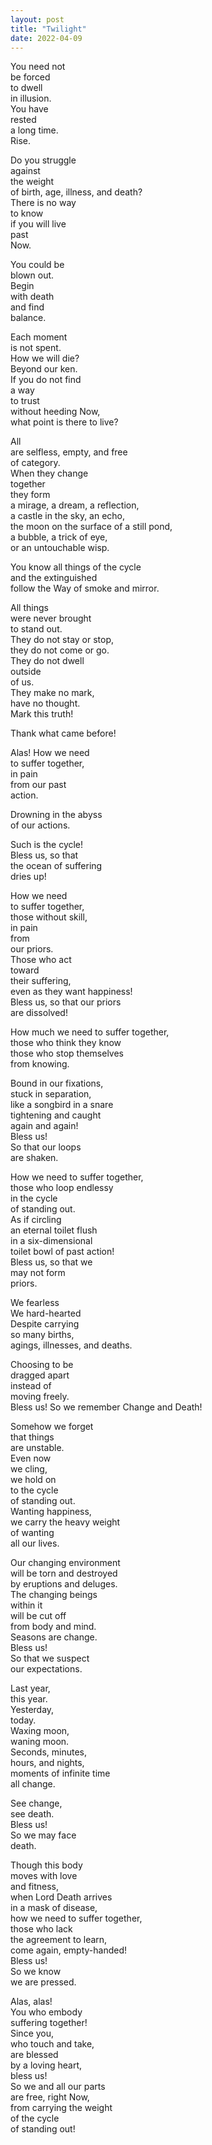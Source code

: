 ```yaml
---
layout: post
title: "Twilight"
date: 2022-04-09
---
```


You need not  
  be forced  
to dwell  
  in illusion.  
You have   
  rested  
a long time.  
Rise.  

Do you struggle  
 against  
  the weight  
of birth, age, illness, and death?  
There is no way  
  to know  
if you will live  
past  
Now.

You could be  
  blown out.  
Begin  
 with death  
and find  
  balance.

Each moment  
 is not spent.  
How we will die?  
  Beyond our ken.   
If you do not find  
  a way  
to trust   
  without heeding Now,  
what point is there to live?

All   
  are selfless, empty, and free   
of category.  
When they change  
  together  
they form   
  a mirage, a dream, a reflection,  
a castle in the sky, an echo,   
the moon on the surface of a still pond,  
a bubble, a trick of eye,  
  or an untouchable wisp.

You know all things of the cycle  
  and the extinguished  
  follow the Way of smoke and mirror.

All things   
  were never brought  
to stand out.  
They do not stay or stop,  
they do not come or go.  
They do not dwell  
  outside  
    of us.  
They make no mark,   
  have no thought.  
Mark this truth!

Thank what came before!  

Alas! How we need   
   to suffer together,  
in pain  
  from our past  
action.

Drowning in the abyss  
of our actions.

Such is the cycle!  
Bless us, so that  
the ocean of suffering  
dries up!

How we need  
to suffer together,  
those without skill,  
in pain  
  from  
our priors.  
Those who act  
  toward  
    their suffering,  
even as they want happiness!  
Bless us, so that our priors  
are dissolved!

How much we need to suffer together,  
those who think they know  
those who stop themselves  
from knowing.  

Bound in our fixations,  
  stuck in separation,  
like a songbird in a snare  
  tightening and caught  
again and again!  
Bless us!   
  So that our loops  
are shaken.  

How we need to suffer together,  
those who loop endlessy  
in the cycle  
of standing out.  
As if circling  
  an eternal toilet flush  
in a six-dimensional  
  toilet bowl of past action!  
Bless us, so that we  
may not form   
priors.

We fearless  
We hard-hearted  
Despite carrying  
  so many births,  
agings, illnesses, and deaths.

Choosing to be    
  dragged apart  
instead of   
  moving freely.  
Bless us! So we remember Change and Death!

Somehow we forget  
  that things  
   are unstable.  
Even now  
  we cling,  
    we hold on  
to the cycle  
of standing out.  
Wanting happiness,  
  we carry the heavy weight  
of wanting  
  all our lives.

Our changing environment  
  will be torn and destroyed  
by eruptions and deluges.  
The changing beings  
 within it  
   will be cut off  
from body and mind.  
Seasons are change.  
Bless us!  
 So that we suspect  
 our expectations.

Last year,  
 this year.  
Yesterday,  
  today.  
Waxing moon,  
  waning moon.  
Seconds, minutes,  
  hours, and nights,  
moments of infinite time  
all change.  

See change,  
 see death.  
Bless us!   
So we may face  
death.

Though this body  
  moves with love  
   and fitness,  
when Lord Death arrives  
  in a mask of disease,  
how we need to suffer together,  
those who lack  
  the agreement to learn,  
come again, empty-handed!  
Bless us!   
So we know  
we are pressed.

Alas, alas!  
You who embody  
suffering together!  
Since you,  
  who touch and take,  
are blessed  
  by a loving heart,  
bless us!  
So we and all our parts  
are free, right Now,  
from carrying the weight  
of the cycle  
of standing out!

